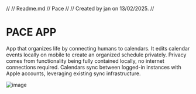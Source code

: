 //
//  Readme.md
//  Pace
//
//  Created by jan on 13/02/2025.
//

# PACE APP

App that organizes life by connecting humans to calendars. It edits calendar events locally on mobile to create an organized schedule privately. Privacy comes from functionality being fully contained locally, no internet connections required. Calendars sync between logged-in instances with Apple accounts, leveraging existing sync infrastructure. 

![image](https://github.com/user-attachments/assets/21a79428-2214-41f6-b56e-d10c85970ed6)